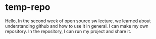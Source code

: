 # temp-repo
Hello,
In the second week of open source sw lecture, we learned about understanding github and how to use it in general.
I can make my own repository.
In the repository, I can run my project and share it.
